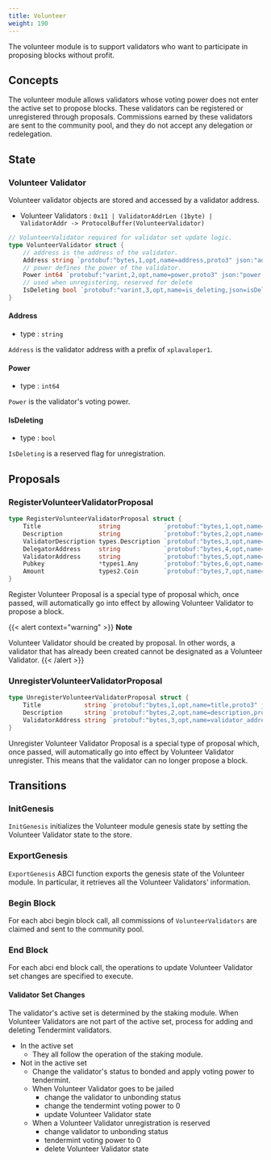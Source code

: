 ```yaml
---
title: Volunteer
weight: 190
---
```


The volunteer module is to support validators who want to participate in proposing blocks without profit.

## Concepts

The volunteer module allows validators whose voting power does not enter the active set to propose blocks. These validators can be registered or unregistered through proposals. Commissions earned by these validators are sent to the community pool, and they do not accept any delegation or redelegation.

## State

### Volunteer Validator

Volunteer validator objects are stored and accessed by a validator address.
- Volunteer Validators : `0x11 | ValidatorAddrLen (1byte) | ValidatorAddr -> ProtocolBuffer(VolunteerValidator)`

```go
// VolunteerValidator required for validator set update logic.
type VolunteerValidator struct {
	// address is the address of the validator.
	Address string `protobuf:"bytes,1,opt,name=address,proto3" json:"address,omitempty"`
	// power defines the power of the validator.
	Power int64 `protobuf:"varint,2,opt,name=power,proto3" json:"power,omitempty"`
	// used when unregistering, reserved for delete
	IsDeleting bool `protobuf:"varint,3,opt,name=is_deleting,json=isDeleting,proto3" json:"is_deleting,omitempty"`
}
```

#### Address

- type : `string`

`Address` is the validator address with a prefix of `xplavaloper1`.

#### Power

- type : `int64`

`Power` is the validator's voting power.

#### IsDeleting

- type : `bool`

`IsDeleting` is a reserved flag for unregistration.

## Proposals

### RegisterVolunteerValidatorProposal
```go
type RegisterVolunteerValidatorProposal struct {
	Title                string            `protobuf:"bytes,1,opt,name=title,proto3" json:"title,omitempty"`
	Description          string            `protobuf:"bytes,2,opt,name=description,proto3" json:"description,omitempty"`
	ValidatorDescription types.Description `protobuf:"bytes,3,opt,name=validator_description,json=validatorDescription,proto3" json:"validator_description"`
	DelegatorAddress     string            `protobuf:"bytes,4,opt,name=delegator_address,json=delegatorAddress,proto3" json:"delegator_address,omitempty" yaml:"delegator_address"`
	ValidatorAddress     string            `protobuf:"bytes,5,opt,name=validator_address,json=validatorAddress,proto3" json:"validator_address,omitempty" yaml:"validator_address"`
	Pubkey               *types1.Any       `protobuf:"bytes,6,opt,name=pubkey,proto3" json:"pubkey,omitempty"`
	Amount               types2.Coin       `protobuf:"bytes,7,opt,name=amount,proto3" json:"amount"`
}
```

Register Volunteer Proposal is a special type of proposal which, once passed, will automatically go into effect by allowing Volunteer Validator to propose a block.


{{< alert context="warning" >}}
**Note**

Volunteer Validator should be created by proposal. In other words, a validator that has already been created cannot be designated as a Volunteer Validator.
{{< /alert >}}


### UnregisterVolunteerValidatorProposal
```go
type UnregisterVolunteerValidatorProposal struct {
	Title            string `protobuf:"bytes,1,opt,name=title,proto3" json:"title,omitempty"`
	Description      string `protobuf:"bytes,2,opt,name=description,proto3" json:"description,omitempty"`
	ValidatorAddress string `protobuf:"bytes,3,opt,name=validator_address,json=validatorAddress,proto3" json:"validator_address,omitempty"`
}
```

Unregister Volunteer Validator Proposal is a special type of proposal which, once passed, will automatically go into effect by Volunteer Validator unregister. This means that the validator can no longer propose a block.

## Transitions

### InitGenesis

`InitGenesis` initializes the Volunteer module genesis state by setting the Volunteer Validator state to the store.

### ExportGenesis

`ExportGenesis` ABCI function exports the genesis state of the Volunteer module. In particular, it retrieves all the Volunteer Validators' information.

### Begin Block
For each abci begin block call, all commissions of `VolunteerValidators` are claimed and sent to the community pool.

### End Block
For each abci end block call, the operations to update Volunteer Validator set changes are specified to execute.

#### Validator Set Changes
The validator's active set is determined by the staking module. When Volunteer Validators are not part of the active set, process for adding and deleting Tendermint validators.

- In the active set
    - They all follow the operation of the staking module.
- Not in the active set
    - Change the validator's status to bonded and apply voting power to tendermint.
    - When Volunteer Validator goes to be jailed
        - change the validator to unbonding status
        - change the tendermint voting power to 0
        - update Volunteer Validator state
    - When a Volunteer Validator unregistration is reserved
        - change validator to unbonding status
        - tendermint voting power to 0
        - delete Volunteer Validator state

